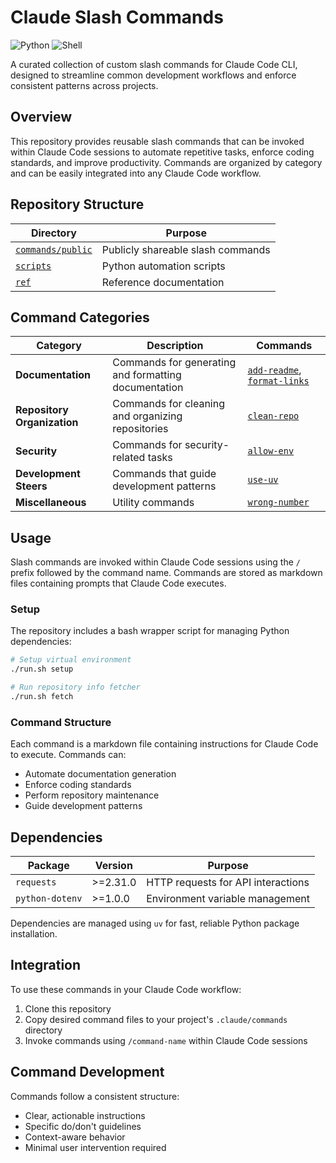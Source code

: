 # Claude Slash Commands

![Python](https://img.shields.io/badge/python-3.8+-blue.svg)
![Shell](https://img.shields.io/badge/shell-bash-green.svg)

A curated collection of custom slash commands for Claude Code CLI, designed to streamline common development workflows and enforce consistent patterns across projects.

## Overview

This repository provides reusable slash commands that can be invoked within Claude Code sessions to automate repetitive tasks, enforce coding standards, and improve productivity. Commands are organized by category and can be easily integrated into any Claude Code workflow.

## Repository Structure

| Directory | Purpose |
|-----------|---------|
| [`commands/public`](commands/public) | Publicly shareable slash commands |
| [`scripts`](scripts) | Python automation scripts |
| [`ref`](ref) | Reference documentation |

## Command Categories

| Category | Description | Commands |
|----------|-------------|----------|
| **Documentation** | Commands for generating and formatting documentation | [`add-readme`](commands/public/docs/add-readme.md), [`format-links`](commands/public/docs/format-links.md) |
| **Repository Organization** | Commands for cleaning and organizing repositories | [`clean-repo`](commands/public/repo-org/clean-repo.md) |
| **Security** | Commands for security-related tasks | [`allow-env`](commands/public/security/allow-env.md) |
| **Development Steers** | Commands that guide development patterns | [`use-uv`](commands/public/steers/use-uv.md) |
| **Miscellaneous** | Utility commands | [`wrong-number`](commands/public/misc/wrong-number.md) |

## Usage

Slash commands are invoked within Claude Code sessions using the `/` prefix followed by the command name. Commands are stored as markdown files containing prompts that Claude Code executes.

### Setup

The repository includes a bash wrapper script for managing Python dependencies:

```bash
# Setup virtual environment
./run.sh setup

# Run repository info fetcher
./run.sh fetch
```

### Command Structure

Each command is a markdown file containing instructions for Claude Code to execute. Commands can:
- Automate documentation generation
- Enforce coding standards
- Perform repository maintenance
- Guide development patterns

## Dependencies

| Package | Version | Purpose |
|---------|---------|---------|
| `requests` | >=2.31.0 | HTTP requests for API interactions |
| `python-dotenv` | >=1.0.0 | Environment variable management |

Dependencies are managed using `uv` for fast, reliable Python package installation.

## Integration

To use these commands in your Claude Code workflow:

1. Clone this repository
2. Copy desired command files to your project's `.claude/commands` directory
3. Invoke commands using `/command-name` within Claude Code sessions

## Command Development

Commands follow a consistent structure:
- Clear, actionable instructions
- Specific do/don't guidelines
- Context-aware behavior
- Minimal user intervention required